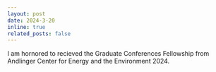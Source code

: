 ```yaml
---
layout: post
date: 2024-3-20
inline: true
related_posts: false
---
```


I am hornored to recieved the Graduate Conferences Fellowship from Andlinger Center for Energy and the Environment 2024.
